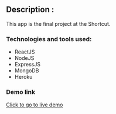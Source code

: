 ## Description :
   This app is the final project at the Shortcut.
   
### Technologies and tools used:
  - ReactJS
  - NodeJS
  - ExpressJS
  - MongoDB
  - Heroku

### Demo link
[Click to go to live demo](https://fullstack-events-app.herokuapp.com/)
